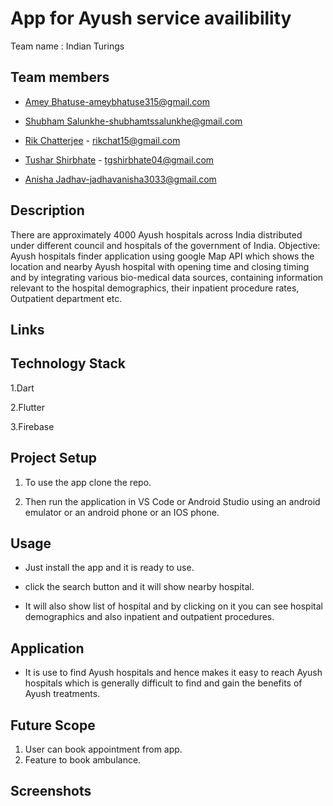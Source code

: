 # App for Ayush service availibility

Team name : Indian Turings

## Team members

- [Amey Bhatuse](https://github.com/Amey-2002)-ameybhatuse315@gmail.com

- [Shubham Salunkhe](https://github.com/Shubhams-2002)-shubhamtssalunkhe@gmail.com

- [Rik Chatterjee](https://github.com/TheArchitet) -
  rikchat15@gmail.com
  
- [Tushar Shirbhate](https://github.com/Tushar-Shirbhate) - 
  tgshirbhate04@gmail.com
  
 - [Anisha Jadhav]()-jadhavanisha3033@gmail.com
  
  ## Description
  
  There are approximately 4000 Ayush hospitals across India distributed under different council and hospitals of the government of India. Objective: Ayush hospitals       finder application using google Map API which shows the location and nearby Ayush hospital with opening time and closing timing and by integrating various bio-medical   data sources, containing information relevant to the hospital demographics, their inpatient procedure rates, Outpatient department etc.
  
  ## Links
  
  
  
  ## Technology Stack
  
  1.Dart
  
  2.Flutter
  
  3.Firebase
  
  ## Project Setup
  
  1. To use the app clone the repo.
  
  2. Then run the application in VS Code or Android Studio using an 
     android emulator or an android phone or an IOS phone.
   
  ## Usage
  
  - Just install the app and it is ready to use.
  
  - click the search button and it will show nearby hospital.
  
  - It will also show list of hospital and by clicking on it you can see hospital demographics and also inpatient and outpatient procedures.

  ## Application
  
  - It is use to find Ayush hospitals and hence makes it easy to reach Ayush hospitals which is generally difficult to find and gain the benefits of Ayush treatments.
  
  ## Future Scope
  
  1. User can book appointment from app.
  2. Feature to book ambulance.

  ## Screenshots
  
  
  

